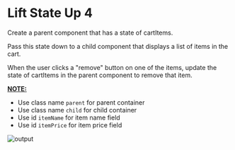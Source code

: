 # Lift State Up 4

Create a parent component that has a state of cartItems. 

Pass this state down to a child component that displays a list of items in the cart. 

When the user clicks a "remove" button on one of the items, update the state of cartItems in the parent component to remove that item.

<ins>**NOTE:**</ins>
 
- Use class name `parent` for parent container
- Use class name `child` for child container 
- Use id `itemName` for item name field
- Use id `itemPrice` for item price field

![output](https://storage.googleapis.com/acciojob-open-file-collections/lift-state-up-4.gif)
